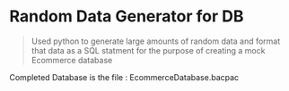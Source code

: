 # Random Data Generator for DB
> Used python to generate large amounts of random data
> and format that data as a SQL statment for the purpose
> of creating a mock Ecommerce database

Completed Database is the file : EcommerceDatabase.bacpac
